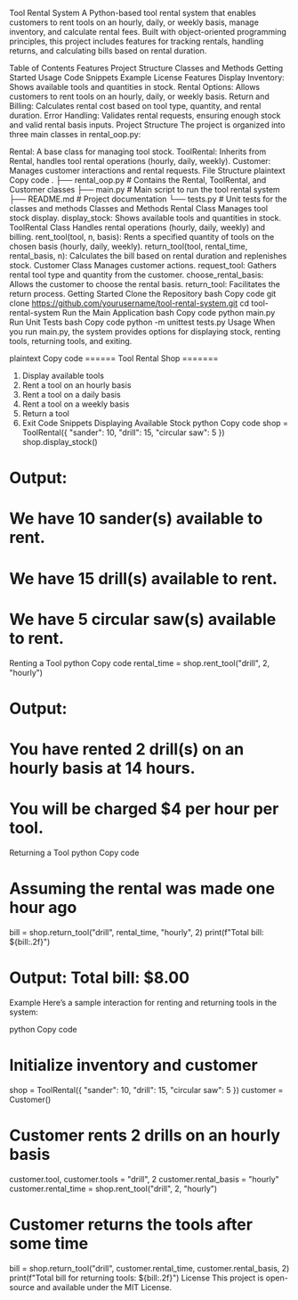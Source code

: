 Tool Rental System
A Python-based tool rental system that enables customers to rent tools on an hourly, daily, or weekly basis, manage inventory, and calculate rental fees. Built with object-oriented programming principles, this project includes features for tracking rentals, handling returns, and calculating bills based on rental duration.

Table of Contents
Features
Project Structure
Classes and Methods
Getting Started
Usage
Code Snippets
Example
License
Features
Display Inventory: Shows available tools and quantities in stock.
Rental Options: Allows customers to rent tools on an hourly, daily, or weekly basis.
Return and Billing: Calculates rental cost based on tool type, quantity, and rental duration.
Error Handling: Validates rental requests, ensuring enough stock and valid rental basis inputs.
Project Structure
The project is organized into three main classes in rental_oop.py:

Rental: A base class for managing tool stock.
ToolRental: Inherits from Rental, handles tool rental operations (hourly, daily, weekly).
Customer: Manages customer interactions and rental requests.
File Structure
plaintext
Copy code
.
├── rental_oop.py      # Contains the Rental, ToolRental, and Customer classes
├── main.py            # Main script to run the tool rental system
├── README.md          # Project documentation
└── tests.py           # Unit tests for the classes and methods
Classes and Methods
Rental Class
Manages tool stock display.
display_stock: Shows available tools and quantities in stock.
ToolRental Class
Handles rental operations (hourly, daily, weekly) and billing.
rent_tool(tool, n, basis): Rents a specified quantity of tools on the chosen basis (hourly, daily, weekly).
return_tool(tool, rental_time, rental_basis, n): Calculates the bill based on rental duration and replenishes stock.
Customer Class
Manages customer actions.
request_tool: Gathers rental tool type and quantity from the customer.
choose_rental_basis: Allows the customer to choose the rental basis.
return_tool: Facilitates the return process.
Getting Started
Clone the Repository
bash
Copy code
git clone https://github.com/yourusername/tool-rental-system.git
cd tool-rental-system
Run the Main Application
bash
Copy code
python main.py
Run Unit Tests
bash
Copy code
python -m unittest tests.py
Usage
When you run main.py, the system provides options for displaying stock, renting tools, returning tools, and exiting.

plaintext
Copy code
====== Tool Rental Shop =======
1. Display available tools
2. Rent a tool on an hourly basis
3. Rent a tool on a daily basis
4. Rent a tool on a weekly basis
5. Return a tool
6. Exit
Code Snippets
Displaying Available Stock
python
Copy code
shop = ToolRental({
    "sander": 10,
    "drill": 15,
    "circular saw": 5
})
shop.display_stock()
# Output:
# We have 10 sander(s) available to rent.
# We have 15 drill(s) available to rent.
# We have 5 circular saw(s) available to rent.
Renting a Tool
python
Copy code
rental_time = shop.rent_tool("drill", 2, "hourly")
# Output:
# You have rented 2 drill(s) on an hourly basis at 14 hours.
# You will be charged $4 per hour per tool.
Returning a Tool
python
Copy code
# Assuming the rental was made one hour ago
bill = shop.return_tool("drill", rental_time, "hourly", 2)
print(f"Total bill: ${bill:.2f}")
# Output: Total bill: $8.00
Example
Here’s a sample interaction for renting and returning tools in the system:

python
Copy code
# Initialize inventory and customer
shop = ToolRental({
    "sander": 10,
    "drill": 15,
    "circular saw": 5
})
customer = Customer()

# Customer rents 2 drills on an hourly basis
customer.tool, customer.tools = "drill", 2
customer.rental_basis = "hourly"
customer.rental_time = shop.rent_tool("drill", 2, "hourly")

# Customer returns the tools after some time
bill = shop.return_tool("drill", customer.rental_time, customer.rental_basis, 2)
print(f"Total bill for returning tools: ${bill:.2f}")
License
This project is open-source and available under the MIT License.
